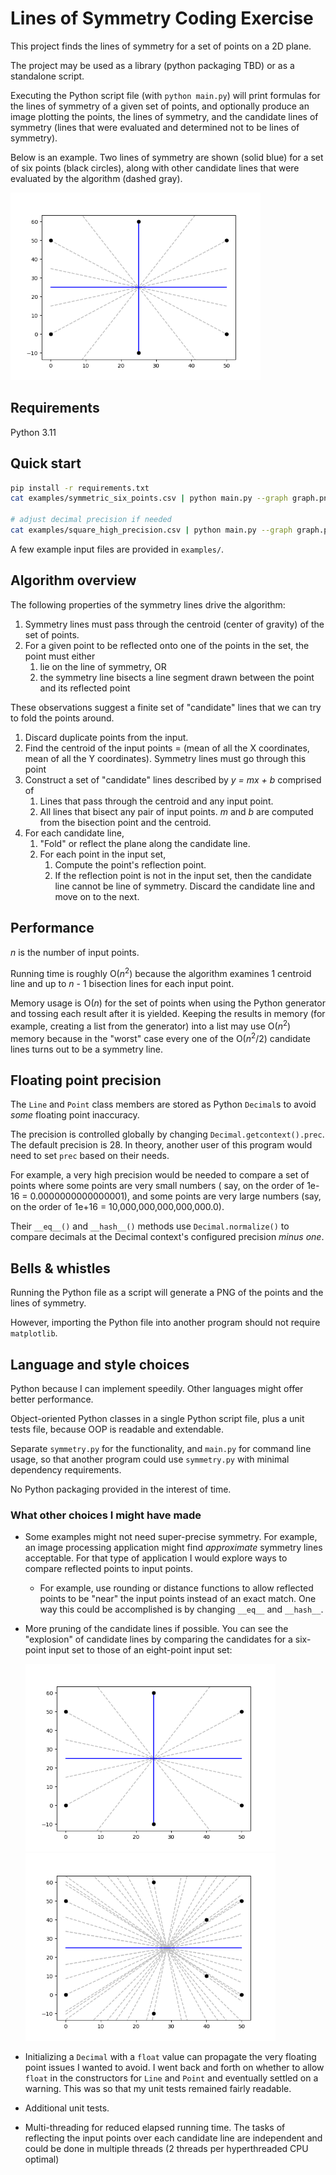 # Lines of Symmetry Coding Exercise

This project finds the lines of symmetry for a set of points on a 2D plane.

The project may be used as a library (python packaging TBD) or as a standalone script.

Executing the Python script file (with `python main.py`) will print formulas for the lines of symmetry of a given set of
points, and optionally produce an image plotting the points, the lines of symmetry, and the candidate lines of symmetry
(lines that were evaluated and determined not to be lines of symmetry).

Below is an example. Two lines of symmetry are shown (solid blue) for a set of six points (black circles), along with
other candidate lines that were evaluated by the algorithm (dashed gray).

<img src="images/symmetric_six_points.png" width="400" alt="Set of six points with their lines of symmetry in blue and candidate lines in gray">

## Requirements

Python 3.11

## Quick start

```bash
pip install -r requirements.txt
cat examples/symmetric_six_points.csv | python main.py --graph graph.png

# adjust decimal precision if needed
cat examples/square_high_precision.csv | python main.py --graph graph.png --precision 100
```

A few example input files are provided in `examples/`.

## Algorithm overview

The following properties of the symmetry lines drive the algorithm:

1. Symmetry lines must pass through the centroid (center of gravity) of the set of points.
2. For a given point to be reflected onto one of the points in the set, the point must either
    1. lie on the line of symmetry, OR
    2. the symmetry line bisects a line segment drawn between the point and its reflected point

These observations suggest a finite set of "candidate" lines that we can try to fold the points around.

1. Discard duplicate points from the input.
2. Find the centroid of the input points = (mean of all the X coordinates, mean of all the Y coordinates). Symmetry
   lines must go through this point
3. Construct a set of "candidate" lines described by *y = mx + b* comprised of
    1. Lines that pass through the centroid and any input point.
    2. All lines that bisect any pair of input points. *m* and *b* are computed from the bisection point and the
       centroid.
4. For each candidate line,
    1. "Fold" or reflect the plane along the candidate line.
    2. For each point in the input set,
        1. Compute the point's reflection point.
        2. If the reflection point is not in the input set, then the candidate line cannot be line of symmetry. Discard
           the candidate line and move on to the next.

## Performance

*n* is the number of input points.

Running time is roughly O(*n*<sup>2</sup>) because the algorithm examines 1 centroid line and up to *n* - 1 bisection
lines for each input point.

Memory usage is O(*n*) for the set of points when using the Python generator and tossing each result after it is
yielded. Keeping the results in memory (for example, creating a list from the generator) into a list may use
O(*n*<sup>2</sup>) memory because in the "worst" case every one of the O(*n*<sup>2</sup>/2) candidate lines turns out to
be a symmetry line.

## Floating point precision

The `Line` and `Point` class members are stored as Python `Decimal`s to avoid *some* floating point inaccuracy.

The precision is controlled globally by changing `Decimal.getcontext().prec`. The default precision is 28. In theory,
another user of this program would need to set `prec` based on their needs.

For example, a very high precision would be needed to compare a set of points where some points are very small numbers (
say, on the order of 1e-16 = 0.0000000000000001), and some points are very large numbers (say, on the order of 1e+16 =
10,000,000,000,000,000.0).

Their `__eq__()` and `__hash__()` methods use `Decimal.normalize()` to compare decimals at the Decimal context's
configured precision *minus one*.

## Bells & whistles

Running the Python file as a script will generate a PNG of the points and the lines of symmetry.

However, importing the Python file into another program should not require `matplotlib`.

## Language and style choices

Python because I can implement speedily. Other languages might offer better performance.

Object-oriented Python classes in a single Python script file, plus a unit tests file, because OOP is readable and
extendable.

Separate `symmetry.py` for the functionality, and `main.py` for command line usage, so that another program could
use `symmetry.py` with minimal dependency requirements.

No Python packaging provided in the interest of time.

### What other choices I might have made

* Some examples might not need super-precise symmetry. For example, an image processing application might find
  *approximate* symmetry lines acceptable. For that type of application I would explore ways to compare reflected points
  to input points.
    * For example, use rounding or distance functions to allow reflected points to be "near" the input points instead of
      an exact match. One way this could be accomplished is by changing `__eq__` and `__hash__`.

* More pruning of the candidate lines if possible. You can see the "explosion" of candidate lines by comparing the
  candidates for a six-point input set to those of an eight-point input set:

    <img src="images/symmetric_six_points.png" width="400" alt="Set of six points with their lines of symmetry in blue and candidate lines in gray">
    <img src="images/symmetric_eight_points.png" width="400" alt="Set of eight points with their lines of symmetry in blue and candidate lines in gray">

* Initializing a `Decimal` with a `float` value can propagate the very floating point issues I wanted to avoid. I went
  back and forth on whether to allow `float` in the constructors for `Line` and `Point` and eventually settled on a
  warning. This was so that my unit tests remained fairly readable.

* Additional unit tests.

* Multi-threading for reduced elapsed running time. The tasks of reflecting the input points over each candidate line
  are independent and could be done in multiple threads (2 threads per hyperthreaded CPU optimal)

